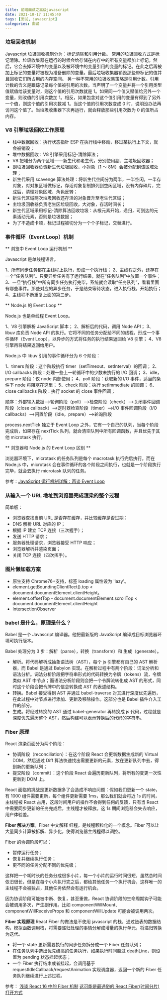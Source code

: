 ```yaml
---
title: 前端面试之高级javascript
date: 2021-10-17 11:45:40
tags: [面试, javascript]
categories: 面试
---
```


### 垃圾回收机制

Javascript 垃圾回收机制分为：标记清除和引用计数。
常用的垃圾回收方式是标记清除。垃圾收集器在运行的时候会给存储在内存中的所有变量都加上标记，然后，它会去掉环境中的变量以及被环境中的变量引用的变量的标记。在此之后再被加上标记的变量将被视为准备删除的变量。最后垃圾收集器销毁那些带标记的值并且回收它们所占用的内存空间。
另一种不常用的垃圾收集策略是引用计数。引用计数的含义是跟踪记录每个值被引用的次数。当声明了一个变量并将一个引用类型值赋值给该变量时，则这个值的引用次数就是 1。如果同一个值又赋值给另外一个变量，则改值的引用次数加 1。相反，如果包含对这个值引用的变量有得到了另外一个值，则这个值的引用次数减 1。当这个值的引用次数变成 0 时，说明没办法再访问这个值了。当垃圾收集器下次再运行，就会释放那些引用次数为 0 的值所占内存。

### V8 引擎垃圾回收工作原理

- 栈中数据回收：执行状态指针 ESP 在执行栈中移动，移过某执行上下文，就会被销毁；
- 堆中数据回收：V8 引擎采用标记-清除算法；
- V8 把堆分为两个区域——新生代和老生代，分别使用副、主垃圾回收器；
- 副垃圾回收器负责新生代垃圾回收，小对象（1 ～ 8M）会被分配到该区域处理；
- 新生代采用 scavenge 算法处理：将新生代空间分为两半，一半空闲，一半存对象，对对象区域做标记，存活对象复制排列到空闲区域，没有内存碎片，完成后，清理对象区域，角色反转；
- 新生代区域两次垃圾回收还存活的对象晋升至老生代区域；
- 主垃圾回收器负责老生区垃圾回收，大对象，存活时间长；
- 新生代区域采用标记-清除算法回收垃圾：从根元素开始，递归，可到达的元素活动元素，否则是垃圾数据；
- 为了不造成卡顿，标记过程被切分为一个个子标记，交替进行。

### 事件循环（Event Loop）机制

** 浏览中 Event Loop 运行机制 **

Javascript 是单线程语言。

1、所有同步任务都在主线程上执行，形成一个执行栈；
2、主线程之外，还存在一个“任务队列”。只要异步任务有了运行结果，就在“任务队列”中放置一个事件；
3、一旦“执行栈”中所有同步任务执行完毕，系统就会读取“任务队列”，看看里面有哪些事件。那些对应的异步任务，于是结束等待状态，进入执行栈，开始执行；
4、主线程不断重复上面的第三步。

** Node.js 的 Event Loop **

Node.js 也是单线程 Event Loop。

1、V8 引擎解析 JavaScript 脚本；
2、解析后的代码，调用 Node API；
3、libuv 库负责 Node API 的执行。它将不同的任务分配给不同的线程，形成一个事件循环（Event Loop），以异步的方式将任务的执行结果返回给 V8 引擎；
4、V8 引擎再将结果返回给用户。

Node.js 中 libuv 引用的事件循环分为 6 个阶段：

1、timers 阶段：这个阶段执行 timer（setTimeout、setInterval）的回调；
2、I/O callbacks 阶段：处理一些上一轮循环中的少数未执行的 I/O 回调；
3、idle，prepare 阶段：仅 node 内部使用；
4、poll 阶段：获取新的 I/O 事件，适当的条件下 node 将阻塞在这里；
5、check 阶段：执行 setImmediate 的回调；
6、close callbacks 阶段：执行 socket 的 close 事件回调；

顺序：外部输入数据-->轮询阶段（poll）-->检查阶段（check）-->关闭事件回调阶段（close callback）-->定时器检查阶段（timer）-->I/O 事件回调阶段（I/O callbacks）-->闲置阶段（idle，prepare）-->轮询阶段

process.nextTick 独立于 Event Loop 之外，它有一个自己的队列，当每个阶段完成后，如果存在 nextTick 队列，就会清空队列中所有回调函数，并且优先于其他 microtask 执行。

** 浏览器和 Node.js 的 Event Loop 区别 **

浏览器环境下，microtask 的任务队列是每个 macrotask 执行完后执行。而在 Node.js 中，microtask 会在事件循环的各个阶段之间执行，也就是一个阶段执行完毕，就会去执行 microtask 队列的任务。

参考：[JavaScript 运行机制详解：再谈 Event Loop](http://www.ruanyifeng.com/blog/2014/10/event-loop.html)

### 从输入一个 URL 地址到浏览器完成渲染的整个过程

简单版：

- 浏览器查找当前 URL 是否存在缓存，并比较缓存是否过期；
- DNS 解析 URL 对应的 IP；
- 根据 IP 建立 TCP 连接（三次握手）；
- 发送 HTTP 请求；
- 服务器处理请求，浏览器接受 HTTP 响应；
- 浏览器解析并渲染页面；
- 关闭 TCP 连接（四次挥手）。

### 图片懒加载方案

- 原生支持 Chrome76+支持，标签 loading 属性设为 'lazy'。
- element.getBoundingClientRect().top < document.documentElement.clientHeight。
- element.offsetTop - document.documentElement.scrollTop < document.documentElement.clientHeight
- IntersectionObserver

### babel 是什么，原理是什么？

Babel 是一个 Javascript 编译器。他把最新版的 JavaScript 编译成目标浏览器环境可执行版本。

Babel 处理分为 3 步：解析（parse），转换（transform）和 生成（generate）。

- 解析。将代码解析成抽象语法树（AST），每个 js 引擎都有自己的 AST 解析器，而 Babel 是通过 Babylon 实现。在解析过程中有两个阶段：词法分析和语法分析。词法分析阶段把字符串形式的代码转换为令牌（tokens）流，令牌类似 AST 中节点；而语法分析阶段则会把一个令牌流转化成 AST 的形式，同时这个阶段会把令牌中的信息转换成 AST 的表述结构。
- 转换。Babel 接受得到 AST 并通过 babel-traverse 对其进行深度优先遍历，在此过程中对节点进行添加、更新及移除操作。这部分也是 Babel 插件介入工作的部分。
- 生成。将经过转换的 AST 通过 babel-generator 再转换成 js 代码，过程就是深度优先遍历整个 AST，然后构建可以表示转换后的代码的字符串。

### Fiber 原理

React 渲染页面分为两个阶段：

- 协调阶段（reconciliation）：在这个阶段 React 会更新数据生成新的 Virtual DOM，然后通过 Diff 算法快速找出需要更新的元素，放在更新队列中去，得到新的更新队列；
- 提交阶段（commit）：这个阶段 React 会遍历更新队列，将所有的变更一次性更新到 DOM 上。

React 面临的挑战是更新数据多了会造成不响应问题：假如我们更新一个 state，有 1000 组件需要更新，每个组件更新需要 1ms，那么我们就会将近 1s 的时间，主线程被 React 占用，这段时间用户的操作不会得到任何的反馈，只有当 React 中需要同步更新的任务完成后，主线程才被释放。这 1s 期间浏览器会失去响应，用户体验差。

**Fiber 解决方案**。Fiber 中文解释 纤程，是线程颗粒化的一个概念。Fiber 可以让大量同步计算被拆解、异步化，使得浏览器主线程得以调控。

Fiber 的协调阶段可以：

- 暂停运行任务；
- 恢复并继续执行任务；
- 更不同的任务分配不同的优先级；

这样把一个耗时长的任务分成很多小片，每一个小片的运行时间很短，虽然总时间依旧很长，但是在每个小片执行完之后，都给其他任务一个执行机会，这样唯一的主线程不会被独占，其他任务依然会有运行机会。

因为协调阶段可能被中断、恢复，甚至重做，React 协调阶段的生命周期钩子可能会被调用多次，产生副作用。比如 componentWillMount、componentWillReceiveProps 和 componentWillUpdate 可能会被调用两次。

**Fiber 实现原理** React Fiber 的做法是不使用 javascript 的栈，通过链表的数据结构，模拟函数调用栈，将需要递归处理的事情分解成增量的执行单元，将递归转换为迭代。

- 将一个 state 更新需要执行的同步任务拆分成一个 Fiber 任务队列；
- 在任务队列中选出优先级高的任务执行，如果执行时间超过 deathLine，则设置为 pending 状态挂起状态；
- 一个 Fiber 执行结束或者挂起，会调用基于 requestIdleCallback/requestAnimation 实现调度器，返回一个新的 Fiber 任务队列继续进行上述过程。

参考：
[浅谈 React 16 中的 Fiber 机制](https://tech.youzan.com/react-fiber/)
[这可能是最通俗的 React Fiber(时间分片) 打开方式](https://juejin.cn/post/6844903975112671239)
